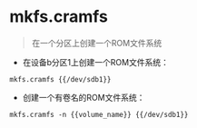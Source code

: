 # mkfs.cramfs

> 在一个分区上创建一个ROM文件系统

- 在设备b分区1上创建一个ROM文件系统：

`mkfs.cramfs {{/dev/sdb1}}`

- 创建一个有卷名的ROM文件系统：

`mkfs.cramfs -n {{volume_name}} {{/dev/sdb1}}`

[#]: contributors: ([阿涛])